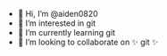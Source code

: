 - 👋 Hi, I’m @aiden0820
- 👀 I’m interested in git
- 🌱 I’m currently learning git
- 💞️ I’m looking to collaborate on ✨ git ✨

